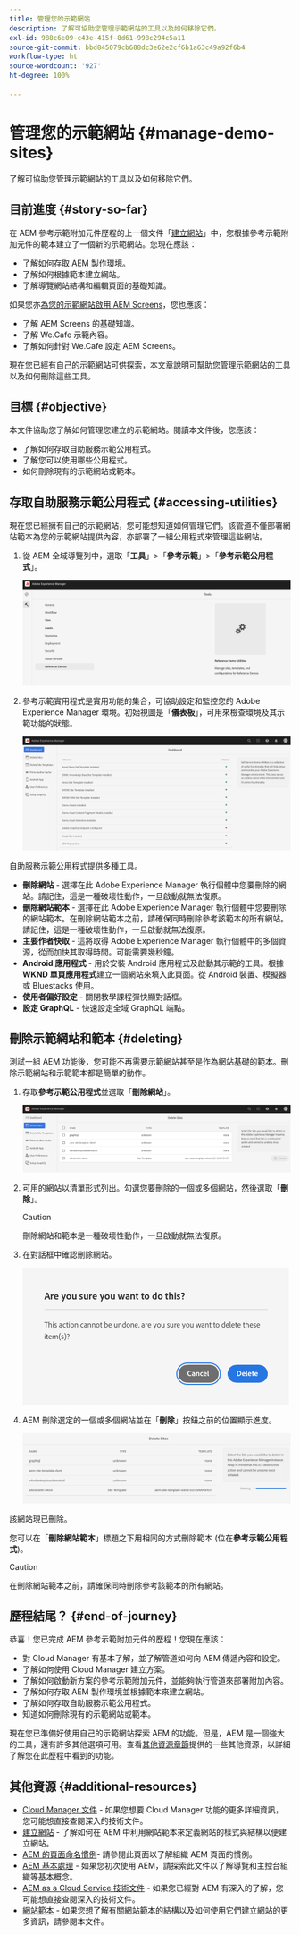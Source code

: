 ```yaml
---
title: 管理您的示範網站
description: 了解可協助您管理示範網站的工具以及如何移除它們。
exl-id: 988c6e09-c43e-415f-8d61-998c294c5a11
source-git-commit: bbd845079cb688dc3e62e2cf6b1a63c49a92f6b4
workflow-type: ht
source-wordcount: '927'
ht-degree: 100%

---
```


# 管理您的示範網站 {#manage-demo-sites}

了解可協助您管理示範網站的工具以及如何移除它們。

## 目前進度 {#story-so-far}

在 AEM 參考示範附加元件歷程的上一個文件「[建立網站](create-site.md)」中，您根據參考示範附加元件的範本建立了一個新的示範網站。您現在應該：

* 了解如何存取 AEM 製作環境。
* 了解如何根據範本建立網站。
* 了解導覽網站結構和編輯頁面的基礎知識。

如果您亦[為您的示範網站啟用 AEM Screens](screens.md)，您也應該：

* 了解 AEM Screens 的基礎知識。
* 了解 We.Cafe 示範內容。
* 了解如何針對 We.Cafe 設定 AEM Screens。

現在您已經有自己的示範網站可供探索，本文章說明可幫助您管理示範網站的工具以及如何刪除這些工具。

## 目標 {#objective}

本文件協助您了解如何管理您建立的示範網站。閱讀本文件後，您應該：

* 了解如何存取自助服務示範公用程式。
* 了解您可以使用哪些公用程式。
* 如何刪除現有的示範網站或範本。

## 存取自助服務示範公用程式 {#accessing-utilities}

現在您已經擁有自己的示範網站，您可能想知道如何管理它們。該管道不僅部署網站範本為您的示範網站提供內容，亦部署了一組公用程式來管理這些網站。

1. 從 AEM 全域導覽列中，選取「**工具**」>「**參考示範**」>「**參考示範公用程式**」。

   ![自助服務示範公用程式](assets/demo-utilities.png)

1. 參考示範實用程式是實用功能的集合，可協助設定和監控您的 Adobe Experience Manager 環境。初始視圖是「**儀表板**」，可用來檢查環境及其示範功能的狀態。

   ![儀表板](assets/dashboard.png)

自助服務示範公用程式提供多種工具。

* **刪除網站** - 選擇在此 Adobe Experience Manager 執行個體中您要刪除的網站。請記住，這是一種破壞性動作，一旦啟動就無法復原。
* **刪除網站範本** - 選擇在此 Adobe Experience Manager 執行個體中您要刪除的網站範本。在刪除網站範本之前，請確保同時刪除參考該範本的所有網站。請記住，這是一種破壞性動作，一旦啟動就無法復原。
* **主要作者快取** - 這將取得 Adobe Experience Manager 執行個體中的多個資源，從而加快其取得時間。可能需要幾秒鐘。
* **Android 應用程式** - 用於安裝 Android 應用程式及啟動其示範的工具。根據 **WKND 單頁應用程式**&#x200B;建立一個網站來填入此頁面。從 Android 裝置、模擬器或 Bluestacks 使用。
* **使用者偏好設定** - 關閉教學課程彈快顯對話框。
* **設定 GraphQL** - 快速設定全域 GraphQL 端點。

## 刪除示範網站和範本 {#deleting}

測試一組 AEM 功能後，您可能不再需要示範網站甚至是作為網站基礎的範本。刪除示範網站和示範範本都是簡單的動作。

1. 存取&#x200B;**參考示範公用程式**&#x200B;並選取「**刪除網站**」。

   ![刪除網站](assets/delete-sites.png)

1. 可用的網站以清單形式列出。勾選您要刪除的一個或多個網站，然後選取「**刪除**」。

   >[!CAUTION]
   >
   >刪除網站和範本是一種破壞性動作，一旦啟動就無法復原。

1. 在對話框中確認刪除網站。

   ![確認刪除網站](assets/confirm-site-delete.png)

1. AEM 刪除選定的一個或多個網站並在「**刪除**」按鈕之前的位置顯示進度。

   ![刪除進度](assets/delete-progress.png)

該網站現已刪除。

您可以在「**刪除網站範本**」標題之下用相同的方式刪除範本 (位在&#x200B;**參考示範公用程式**)。

>[!CAUTION]
>
>在刪除網站範本之前，請確保同時刪除參考該範本的所有網站。

## 歷程結尾？ {#end-of-journey}

恭喜！您已完成 AEM 參考示範附加元件的歷程！您現在應該：

* 對 Cloud Manager 有基本了解，並了解管道如何向 AEM 傳遞內容和設定。
* 了解如何使用 Cloud Manager 建立方案。
* 了解如何啟動新方案的參考示範附加元件，並能夠執行管道來部署附加內容。
* 了解如何存取 AEM 製作環境並根據範本來建立網站。
* 了解如何存取自助服務示範公用程式。
* 知道如何刪除現有的示範網站或範本。

現在您已準備好使用自己的示範網站探索 AEM 的功能。但是，AEM 是一個強大的工具，還有許多其他選項可用。查看[其他資源章節](#additional-resources)提供的一些其他資源，以詳細了解您在此歷程中看到的功能。

## 其他資源 {#additional-resources}

* [Cloud Manager 文件](https://experienceleague.adobe.com/docs/experience-manager-cloud-service/onboarding/onboarding-concepts/cloud-manager-introduction.html) - 如果您想要 Cloud Manager 功能的更多詳細資訊，您可能想直接查閱深入的技術文件。
* [建立網站](/help/sites-cloud/administering/site-creation/create-site.md) - 了解如何在 AEM 中利用網站範本來定義網站的樣式與結構以便建立網站。
* [AEM 的頁面命名慣例](/help/sites-cloud/authoring/sites-console/organizing-pages.md#page-name-restrictions-and-best-practices)- 請參閱此頁面以了解組織 AEM 頁面的慣例。
* [AEM 基本處理](/help/sites-cloud/authoring/basic-handling.md) - 如果您初次使用 AEM，請探索此文件以了解導覽和主控台組織等基本概念。
* [AEM as a Cloud Service 技術文件](https://experienceleague.adobe.com/docs/experience-manager-cloud-service.html) - 如果您已經對 AEM 有深入的了解，您可能想直接查閱深入的技術文件。
* [網站範本](/help/sites-cloud/administering/site-creation/site-templates.md) - 如果您想了解有關網站範本的結構以及如何使用它們建立網站的更多資訊，請參閱本文件。
